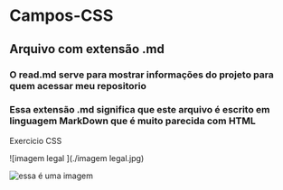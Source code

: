 # Campos-CSS
## Arquivo com extensão .md
### O read.md serve para mostrar informações do projeto para quem acessar meu repositorio 

### Essa extensão .md significa que este arquivo é escrito em linguagem MarkDown que é muito parecida com HTML



Exercicio CSS

![imagem legal ](./imagem legal.jpg)

<img src="./imagem legal.png" alt="essa é uma imagem">